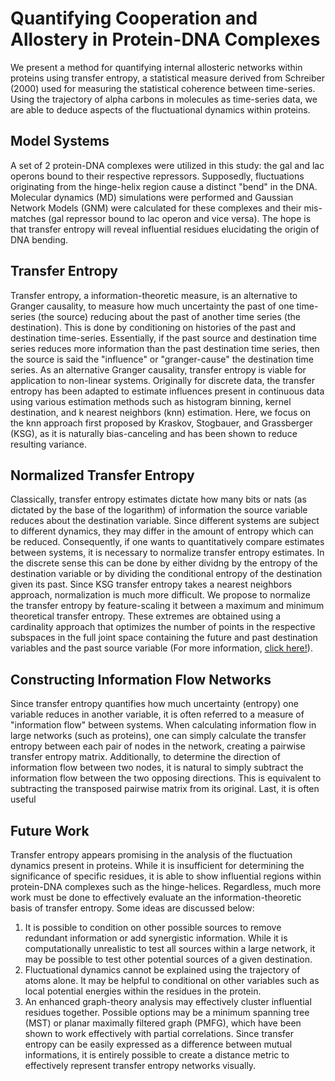 # Quantifying Cooperation and Allostery in Protein-DNA Complexes

We present a method for quantifying internal allosteric networks within proteins using transfer entropy, a statistical measure derived from Schreiber (2000) used for measuring the statistical coherence between time-series. Using the trajectory of alpha carbons in molecules as time-series data, we are able to deduce aspects of the fluctuational dynamics within proteins.

## Model Systems

A set of 2 protein-DNA complexes were utilized in this study: the gal and lac operons bound to their respective repressors. Supposedly, fluctuations originating from the hinge-helix region cause a distinct "bend" in the DNA. Molecular dynamics (MD) simulations were performed and Gaussian Network Models (GNM) were calculated for these complexes and their mis-matches (gal repressor bound to lac operon and vice versa). The hope is that transfer entropy will reveal influential residues elucidating the origin of DNA bending.

## Transfer Entropy

Transfer entropy, a information-theoretic measure, is an alternative to Granger causality, to measure how much uncertainty the past of one time-series (the source) reducing about the past of another time series (the destination). This is done by conditioning on histories of the past and destination time-series. Essentially, if the past source and destination time series reduces more information than the past destination time series, then the source is said the "influence" or "granger-cause" the destination time series. As an alternative Granger causality, transfer entropy is viable for application to non-linear systems. Originally for discrete data, the transfer entropy has been adapted to estimate influences present in continuous data using various estimation methods such as histogram binning, kernel destination, and k nearest neighbors (knn) estimation. Here, we focus on the knn approach first proposed by Kraskov, Stogbauer, and Grassberger (KSG), as it is naturally bias-canceling and has been shown to reduce resulting variance.

## Normalized Transfer Entropy

Classically, transfer entropy estimates dictate how many bits or nats (as dictated by the base of the logarithm) of information the source variable reduces about the destination variable. Since different systems are subject to different dynamics, they may differ in the amount of entropy which can be reduced. Consequently, if one wants to quantitatively compare estimates between systems, it is necessary to normalize transfer entropy estimates. In the discrete sense this can be done by either dividng by the entropy of the destination variable or by dividing the conditional entropy of the destination given its past. Since KSG transfer entropy takes a nearest neighbors approach, normalization is much more difficult. We propose to normalize the transfer entropy by feature-scaling it between a maximum and minimum theoretical transfer entropy. These extremes are obtained using a cardinality approach that optimizes the number of points in the respective subspaces in the full joint space containing the future and past destination variables and the past source variable (For more information, [click here!](https://github.com/benjaminAhlbrecht/ProteinDNAResearch/files/6300235/NormalizedTransferEntropy.pdf)).

## Constructing Information Flow Networks

Since transfer entropy quantifies how much uncertainty (entropy) one variable reduces in another variable, it is often referred to a measure of "information flow" between systems. When calculating information flow in large networks (such as proteins), one can simply calculate the transfer entropy between each pair of nodes in the network, creating a pairwise transfer entropy matrix. Additionally, to determine the direction of information flow between two nodes, it is natural to simply subtract the information flow between the two opposing directions. This is equivalent to subtracting the transposed pairwise matrix from its original. Last, it is often useful 

## Future Work

Transfer entropy appears promising in the analysis of the fluctuation dynamics present in proteins. While it is insufficient for determining the significance of specific residues, it is able to show influential regions within protein-DNA complexes such as the hinge-helices. Regardless, much more work must be done to effectively evaluate an the information-theoretic basis of transfer entropy. Some ideas are discussed below:

1. It is possible to condition on other possible sources to remove redundant information or add synergistic information. While it is computationally unrealistic to test all sources within a large network, it may be possible to test other potential sources of a given destination.
2. Fluctuational dynamics cannot be explained using the trajectory of atoms alone. It may be helpful to conditional on other variables such as local potential energies within the residues in the protein.
3. An enhanced graph-theory analysis may effectively cluster influential residues together. Possible options may be a minimum spanning tree (MST) or planar maximally filtered graph (PMFG), which have been shown to work effectively with partial correlations. Since transfer entropy can be easily expressed as a difference between mutual informations, it is entirely possible to create a distance metric to effectively represent transfer entropy networks visually.
